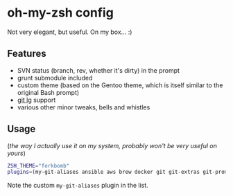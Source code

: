 # oh-my-zsh config
Not very elegant, but useful. On my box... :)

## Features
* SVN status (branch, rev, whether it's dirty) in the prompt
* grunt submodule included
* custom theme (based on the Gentoo theme, which is itself similar to the original Bash prompt)
* [git lg](https://coderwall.com/p/euwpig) support
* various other minor tweaks, bells and whistles

## Usage
(_the way I actually use it on my system, probably won't be very useful on yours_)
```bash
ZSH_THEME="forkbomb"
plugins=(my-git-aliases ansible aws brew docker git git-extras git-prompt grunt lein mvn npm node osx rails ruby rvm sublime svn vagrant)
```
Note the custom `my-git-aliases` plugin in the list.
